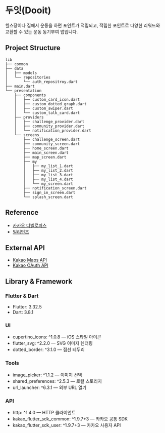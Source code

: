 # 두잇(Dooit)
헬스장이나 집에서 운동을 하면 포인트가 적립되고,
적립한 포인트로 다양한 리워드와 교환할 수 있는 운동 동기부여 앱입니다.

## Project Structure
```
lib
├── common
├── data
│   ├── models
│   └── repositories
│       └── auth_repositroy.dart
├── main.dart
└── presentation
    ├── components
    │   ├── custom_card_icon.dart
    │   ├── custom_dotted_graph.dart
    │   ├── custom_swiper.dart
    │   └── custom_talk_card.dart
    ├── providers
    │   ├── challenge_provider.dart
    │   ├── community_provider.dart
    │   └── notification_provider.dart
    └── screens
        ├── challenge_screen.dart
        ├── community_screen.dart
        ├── home_screen.dart
        ├── main_screen.dart
        ├── map_screen.dart
        ├── my
        │   ├── my_list_1.dart
        │   ├── my_list_2.dart
        │   ├── my_list_3.dart
        │   ├── my_list_4.dart
        │   └── my_screen.dart
        ├── notification_screen.dart
        ├── sign_in_screen.dart
        └── splash_screen.dart
```

## Reference
* [카카오 디벨로퍼스](https://developers.kakao.com/docs)
* [밀리언즈](https://www.millionz.kr/)

## External API
* [Kakao Maps API](https://apis.map.kakao.com/)
* [Kakao OAuth API](https://developers.kakao.com/)

## Library & Framework
### Flutter & Dart
* Flutter: 3.32.5
* Dart: 3.8.1
### UI
* cupertino_icons: ^1.0.8 — iOS 스타일 아이콘
* flutter_svg: ^2.2.0 — SVG 이미지 렌더링
* dotted_border: ^3.1.0 — 점선 테두리

### Tools
* image_picker: ^1.1.2 — 이미지 선택
* shared_preferences: ^2.5.3 — 로컬 스토리지
* url_launcher: ^6.3.1 — 외부 URL 열기

### API
* http: ^1.4.0 — HTTP 클라이언트
* kakao_flutter_sdk_common: ^1.9.7+3 — 카카오 공통 SDK
* kakao_flutter_sdk_user: ^1.9.7+3 — 카카오 사용자 API
